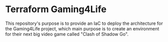 # Terraform Gaming4Life

This repository's purpose is to provide an IaC to deploy the architecture for the Gaming4Life project, which main
purpose is to create an environment for their next big video game called "Clash of Shadow Go".